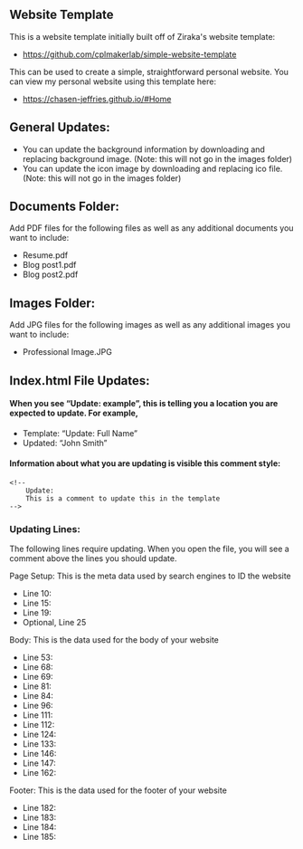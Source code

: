 ## Website Template
This is a website template initially built off of Ziraka's website template:
- https://github.com/cplmakerlab/simple-website-template

This can be used to create a simple, straightforward personal website.
You can view my personal website using this template here:
- https://chasen-jeffries.github.io/#Home


## General Updates:
- You can update the background information by downloading and replacing background image. (Note: this will not go in the images folder)
- You can update the icon image by downloading and replacing ico file. (Note: this will not go in the images folder)

## Documents Folder:
Add PDF files for the following files as well as any additional documents you want to include:
- Resume.pdf
- Blog post1.pdf
- Blog post2.pdf


## Images Folder:
Add JPG files for the following images as well as any additional images you want to include:
- Professional Image.JPG


## Index.html File Updates:

#### When you see “Update: example”, this is telling you a location you are expected to update. For example,
- Template: “Update: Full Name”
- Updated: “John Smith”

#### Information about what you are updating is visible this comment style:
	<!--
		Update:
		This is a comment to update this in the template
	-->

### Updating Lines:
The following lines require updating. When you open the file, you will see a comment above the lines you should update.

Page Setup: This is the meta data used by search engines to ID the website
- Line 10: 
- Line 15: 
- Line 19: 
- Optional, Line 25

Body: This is the data used for the body of your website
- Line 53:
- Line 68: 
- Line 69:
- Line 81:
- Line 84:
- Line 96:
- Line 111:
- Line 112:
- Line 124:
- Line 133:
- Line 146:
- Line 147:
- Line 162:

Footer: This is the data used for the footer of your website
- Line 182:
- Line 183:
- Line 184:
- Line 185:

